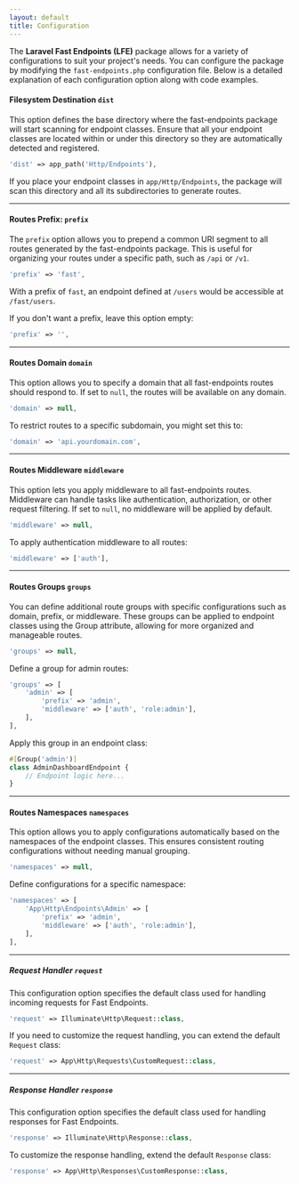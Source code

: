 ```yaml
---
layout: default
title: Configuration
---
```

The **Laravel Fast Endpoints (LFE)** package allows for a variety of configurations to suit your project's needs. You can configure the package by modifying the `fast-endpoints.php` configuration file. Below is a detailed explanation of each configuration option along with code examples.

#### Filesystem Destination  `dist`

This option defines the base directory where the fast-endpoints package will start scanning for endpoint classes. Ensure that all your endpoint classes are located within or under this directory so they are automatically detected and registered.

```php
'dist' => app_path('Http/Endpoints'),
```

If you place your endpoint classes in `app/Http/Endpoints`, the package will scan this directory and all its subdirectories to generate routes.

---

#### Routes Prefix:  `prefix`

The `prefix` option allows you to prepend a common URI segment to all routes generated by the fast-endpoints package. This is useful for organizing your routes under a specific path, such as `/api` or `/v1`.

```php
'prefix' => 'fast',
```

With a prefix of `fast`, an endpoint defined at `/users` would be accessible at `/fast/users`.

If you don't want a prefix, leave this option empty:

```php
'prefix' => '',
```

---

#### Routes Domain  `domain`

This option allows you to specify a domain that all fast-endpoints routes should respond to. If set to `null`, the routes will be available on any domain.

```php
'domain' => null,
```

To restrict routes to a specific subdomain, you might set this to:

```php
'domain' => 'api.yourdomain.com',
```

---

#### Routes Middleware  `middleware`

This option lets you apply middleware to all fast-endpoints routes. Middleware can handle tasks like authentication, authorization, or other request filtering. If set to `null`, no middleware will be applied by default.

```php
'middleware' => null,
```

To apply authentication middleware to all routes:

```php
'middleware' => ['auth'],
```

---

#### Routes Groups  `groups`

You can define additional route groups with specific configurations such as domain, prefix, or middleware. These groups can be applied to endpoint classes using the Group attribute, allowing for more organized and manageable routes.

```php
'groups' => null,
```

Define a group for admin routes:

```php
'groups' => [
	'admin' => [
		'prefix' => 'admin',
		'middleware' => ['auth', 'role:admin'],
	],
],
```

Apply this group in an endpoint class:

```php
#[Group('admin')]
class AdminDashboardEndpoint {
	// Endpoint logic here...
}
```

---

#### Routes Namespaces  `namespaces`

This option allows you to apply configurations automatically based on the namespaces of the endpoint classes. This ensures consistent routing configurations without needing manual grouping.

```php
'namespaces' => null,
```

Define configurations for a specific namespace:

```php
'namespaces' => [
	'App\Http\Endpoints\Admin' => [
		'prefix' => 'admin',
		'middleware' => ['auth', 'role:admin'],
	],
],
```

---

##### Request Handler  `request`

This configuration option specifies the default class used for handling incoming requests for Fast Endpoints.

```php
'request' => Illuminate\Http\Request::class,
```

If you need to customize the request handling, you can extend the default `Request` class:

```php
'request' => App\Http\Requests\CustomRequest::class,
```

---

##### Response Handler  `response`

This configuration option specifies the default class used for handling responses for Fast Endpoints.

```php
'response' => Illuminate\Http\Response::class,
```

To customize the response handling, extend the default `Response` class:

```php
'response' => App\Http\Responses\CustomResponse::class,
```
